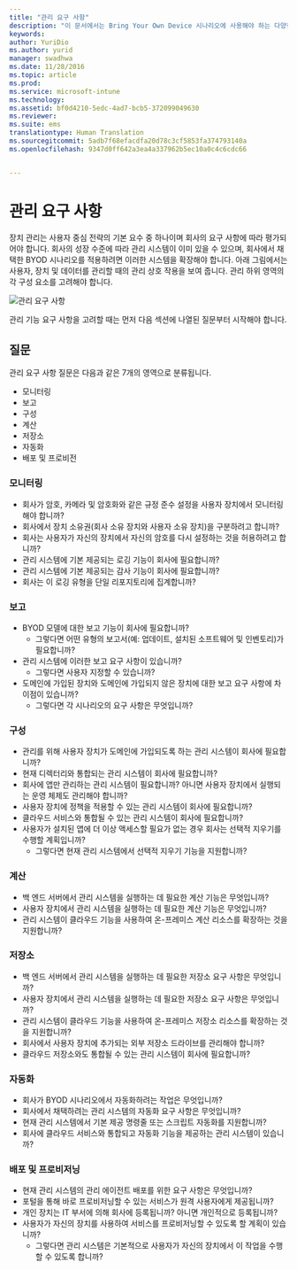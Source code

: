 ```yaml
---
title: "관리 요구 사항"
description: "이 문서에서는 Bring Your Own Device 시나리오에 사용해야 하는 다양한 일반적인 관리 디자인 요구 사항을 제공합니다."
keywords: 
author: YuriDio
ms.author: yurid
manager: swadhwa
ms.date: 11/28/2016
ms.topic: article
ms.prod: 
ms.service: microsoft-intune
ms.technology: 
ms.assetid: bf0d4210-5edc-4ad7-bcb5-372099049630
ms.reviewer: 
ms.suite: ems
translationtype: Human Translation
ms.sourcegitcommit: 5adb7f68efacdfa20d78c3cf5853fa374793140a
ms.openlocfilehash: 9347d0ff642a3ea4a337962b5ec10a0c4c6cdc66


---
```


# <a name="management-requirements"></a>관리 요구 사항

장치 관리는 사용자 중심 전략의 기본 요수 중 하나이며 회사의 요구 사항에 따라 평가되어야 합니다. 회사의 성장 수준에 따라 관리 시스템이 이미 있을 수 있으며, 회사에서 채택한 BYOD 시나리오를 적용하려면 이러한 시스템을 확장해야 합니다. 아래 그림에서는 사용자, 장치 및 데이터를 관리할 때의 관리 상호 작용을 보여 줍니다. 관리 하위 영역의 각 구성 요소를 고려해야 합니다.

![관리 요구 사항](./media/BYOD_Figure4.png)

관리 기능 요구 사항을 고려할 때는 먼저 다음 섹션에 나열된 질문부터 시작해야 합니다.

## <a name="questions-to-ask"></a>질문

관리 요구 사항 질문은 다음과 같은 7개의 영역으로 분류됩니다.

- 모니터링
- 보고
- 구성
- 계산
- 저장소
- 자동화
- 배포 및 프로비전


### <a name="monitoring"></a>모니터링

- 회사가 암호, 카메라 및 암호화와 같은 규정 준수 설정을 사용자 장치에서 모니터링해야 합니까?
- 회사에서 장치 소유권(회사 소유 장치와 사용자 소유 장치)을 구분하려고 합니까?
- 회사는 사용자가 자신의 장치에서 자신의 암호를 다시 설정하는 것을 허용하려고 합니까?
- 관리 시스템에 기본 제공되는 로깅 기능이 회사에 필요합니까?
- 관리 시스템에 기본 제공되는 감사 기능이 회사에 필요합니까?
- 회사는 이 로깅 유형을 단일 리포지토리에 집계합니까?

### <a name="reporting"></a>보고

- BYOD 모델에 대한 보고 기능이 회사에 필요합니까?
    - 그렇다면 어떤 유형의 보고서(예: 업데이트, 설치된 소프트웨어 및 인벤토리)가 필요합니까?
- 관리 시스템에 이러한 보고 요구 사항이 있습니까?
    - 그렇다면 사용자 지정할 수 있습니까?
- 도메인에 가입된 장치와 도메인에 가입되지 않은 장치에 대한 보고 요구 사항에 차이점이 있습니까?
    - 그렇다면 각 시나리오의 요구 사항은 무엇입니까?

### <a name="configuration"></a>구성

- 관리를 위해 사용자 장치가 도메인에 가입되도록 하는 관리 시스템이 회사에 필요합니까?
- 현재 디렉터리와 통합되는 관리 시스템이 회사에 필요합니까?
- 회사에 앱만 관리하는 관리 시스템이 필요합니까? 아니면 사용자 장치에서 실행되는 운영 체제도 관리해야 합니까?
- 사용자 장치에 정책을 적용할 수 있는 관리 시스템이 회사에 필요합니까?
- 클라우드 서비스와 통합될 수 있는 관리 시스템이 회사에 필요합니까?
- 사용자가 설치된 앱에 더 이상 액세스할 필요가 없는 경우 회사는 선택적 지우기를 수행할 계획입니까?
    - 그렇다면 현재 관리 시스템에서 선택적 지우기 기능을 지원합니까?

### <a name="compute"></a>계산

- 백 엔드 서버에서 관리 시스템을 실행하는 데 필요한 계산 기능은 무엇입니까?
- 사용자 장치에서 관리 시스템을 실행하는 데 필요한 계산 기능은 무엇입니까?
- 관리 시스템이 클라우드 기능을 사용하여 온-프레미스 계산 리소스를 확장하는 것을 지원합니까?

### <a name="storage"></a>저장소

- 백 엔드 서버에서 관리 시스템을 실행하는 데 필요한 저장소 요구 사항은 무엇입니까?
- 사용자 장치에서 관리 시스템을 실행하는 데 필요한 저장소 요구 사항은 무엇입니까?
- 관리 시스템이 클라우드 기능을 사용하여 온-프레미스 저장소 리소스를 확장하는 것을 지원합니까?
- 회사에서 사용자 장치에 추가되는 외부 저장소 드라이브를 관리해야 합니까?
- 클라우드 저장소와도 통합될 수 있는 관리 시스템이 회사에 필요합니까?

### <a name="automation"></a>자동화

- 회사가 BYOD 시나리오에서 자동화하려는 작업은 무엇입니까?
- 회사에서 채택하려는 관리 시스템의 자동화 요구 사항은 무엇입니까?
- 현재 관리 시스템에서 기본 제공 명령줄 또는 스크립트 자동화를 지원합니까?
- 회사에 클라우드 서비스와 통합되고 자동화 기능을 제공하는 관리 시스템이 있습니까?

### <a name="deployment-and-provisioning"></a>배포 및 프로비저닝

- 현재 관리 시스템의 관리 에이전트 배포를 위한 요구 사항은 무엇입니까?
- 포털을 통해 바로 프로비저닝할 수 있는 서비스가 원격 사용자에게 제공됩니까?
- 개인 장치는 IT 부서에 의해 회사에 등록됩니까? 아니면 개인적으로 등록됩니까?
- 사용자가 자신의 장치를 사용하여 서비스를 프로비저닝할 수 있도록 할 계획이 있습니까?
    - 그렇다면 관리 시스템은 기본적으로 사용자가 자신의 장치에서 이 작업을 수행할 수 있도록 합니까?



<!--HONumber=Nov16_HO4-->


